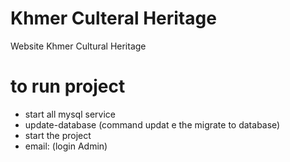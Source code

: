 # Khmer Culteral Heritage
Website Khmer Cultural Heritage
# to run project
* start all mysql service
* update-database (command updat e the migrate to database)
* start the project
* email: (login Admin)

